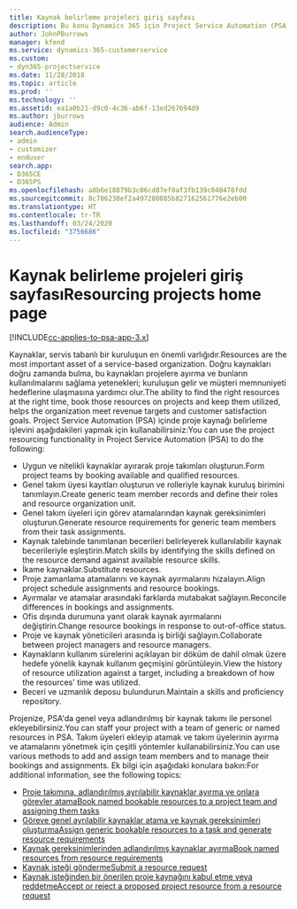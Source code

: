 ```yaml
---
title: Kaynak belirleme projeleri giriş sayfası
description: Bu konu Dynamics 365 için Project Service Automation (PSA) içindeki kaynak yönetimi özellikleri hakkında bilgi sağlar.
author: JohnPBurrows
manager: kfend
ms.service: dynamics-365-customerservice
ms.custom:
- dyn365-projectservice
ms.date: 11/28/2018
ms.topic: article
ms.prod: ''
ms.technology: ''
ms.assetid: ea1a0b21-d9c0-4c36-ab6f-13ed267694d9
ms.author: jburrows
audience: Admin
search.audienceType:
- admin
- customizer
- enduser
search.app:
- D365CE
- D365PS
ms.openlocfilehash: a8b6e18879b3c06cd87ef0af3fb139c040476fdd
ms.sourcegitcommit: 8c786230ef2a497280885b827162561776e2eb00
ms.translationtype: HT
ms.contentlocale: tr-TR
ms.lasthandoff: 03/24/2020
ms.locfileid: "3756686"
---
```

# <a name="resourcing-projects-home-page"></a><span data-ttu-id="d5cfc-103">Kaynak belirleme projeleri giriş sayfası</span><span class="sxs-lookup"><span data-stu-id="d5cfc-103">Resourcing projects home page</span></span>

[!INCLUDE[cc-applies-to-psa-app-3.x](../includes/cc-applies-to-psa-app-3x.md)]

<span data-ttu-id="d5cfc-104">Kaynaklar, servis tabanlı bir kuruluşun en önemli varlığıdır.</span><span class="sxs-lookup"><span data-stu-id="d5cfc-104">Resources are the most important asset of a service-based organization.</span></span> <span data-ttu-id="d5cfc-105">Doğru kaynakları doğru zamanda bulma, bu kaynakları projelere ayırma ve bunların kullanılmalarını sağlama yetenekleri; kuruluşun gelir ve müşteri memnuniyeti hedeflerine ulaşmasına yardımcı olur.</span><span class="sxs-lookup"><span data-stu-id="d5cfc-105">The ability to find the right resources at the right time, book those resources on projects and keep them utilized, helps the organization meet revenue targets and customer satisfaction goals.</span></span> <span data-ttu-id="d5cfc-106">Project Service Automation (PSA) içinde proje kaynağı belirleme işlevini aşağıdakileri yapmak için kullanabilirsiniz:</span><span class="sxs-lookup"><span data-stu-id="d5cfc-106">You can use the project resourcing functionality in Project Service Automation (PSA) to do the following:</span></span>

- <span data-ttu-id="d5cfc-107">Uygun ve nitelikli kaynaklar ayırarak proje takımları oluşturun.</span><span class="sxs-lookup"><span data-stu-id="d5cfc-107">Form project teams by booking available and qualified resources.</span></span>
- <span data-ttu-id="d5cfc-108">Genel takım üyesi kayıtları oluşturun ve rolleriyle kaynak kuruluş birimini tanımlayın.</span><span class="sxs-lookup"><span data-stu-id="d5cfc-108">Create generic team member records and define their roles and resource organization unit.</span></span>
- <span data-ttu-id="d5cfc-109">Genel takım üyeleri için görev atamalarından kaynak gereksinimleri oluşturun.</span><span class="sxs-lookup"><span data-stu-id="d5cfc-109">Generate resource requirements for generic team members from their task assignments.</span></span>
- <span data-ttu-id="d5cfc-110">Kaynak talebinde tanımlanan becerileri belirleyerek kullanılabilir kaynak becerileriyle eşleştirin.</span><span class="sxs-lookup"><span data-stu-id="d5cfc-110">Match skills by identifying the skills defined on the resource demand against available resource skills.</span></span>
- <span data-ttu-id="d5cfc-111">İkame kaynaklar.</span><span class="sxs-lookup"><span data-stu-id="d5cfc-111">Substitute resources.</span></span>
- <span data-ttu-id="d5cfc-112">Proje zamanlama atamalarını ve kaynak ayırmalarını hizalayın.</span><span class="sxs-lookup"><span data-stu-id="d5cfc-112">Align project schedule assignments and resource bookings.</span></span>
- <span data-ttu-id="d5cfc-113">Ayırmalar ve atamalar arasındaki farklarda mutabakat sağlayın.</span><span class="sxs-lookup"><span data-stu-id="d5cfc-113">Reconcile differences in bookings and assignments.</span></span>
- <span data-ttu-id="d5cfc-114">Ofis dışında durumuna yanıt olarak kaynak ayırmalarını değiştirin.</span><span class="sxs-lookup"><span data-stu-id="d5cfc-114">Change resource bookings in response to out-of-office status.</span></span>
- <span data-ttu-id="d5cfc-115">Proje ve kaynak yöneticileri arasında iş birliği sağlayın.</span><span class="sxs-lookup"><span data-stu-id="d5cfc-115">Collaborate between project managers and resource managers.</span></span>
- <span data-ttu-id="d5cfc-116">Kaynakların kullanım sürelerini açıklayan bir döküm de dahil olmak üzere hedefe yönelik kaynak kullanım geçmişini görüntüleyin.</span><span class="sxs-lookup"><span data-stu-id="d5cfc-116">View the history of resource utilization against a target, including a breakdown of how the resources' time was utilized.</span></span>
- <span data-ttu-id="d5cfc-117">Beceri ve uzmanlık deposu bulundurun.</span><span class="sxs-lookup"><span data-stu-id="d5cfc-117">Maintain a skills and proficiency repository.</span></span>


<span data-ttu-id="d5cfc-118">Projenize, PSA'da genel veya adlandırılmış bir kaynak takımı ile personel ekleyebilirsiniz.</span><span class="sxs-lookup"><span data-stu-id="d5cfc-118">You can staff your project with a team of generic or named resources in PSA.</span></span> <span data-ttu-id="d5cfc-119">Takım üyeleri ekleyip atamak ve takım üyelerinin ayırma ve atamalarını yönetmek için çeşitli yöntemler kullanabilirsiniz.</span><span class="sxs-lookup"><span data-stu-id="d5cfc-119">You can use various methods to add and assign team members and to manage their bookings and assignments.</span></span> <span data-ttu-id="d5cfc-120">Ek bilgi için aşağıdaki konulara bakın:</span><span class="sxs-lookup"><span data-stu-id="d5cfc-120">For additional information, see the following topics:</span></span>

- [<span data-ttu-id="d5cfc-121">Proje takımına, adlandırılmış ayrılabilir kaynaklar ayırma ve onlara görevler atama</span><span class="sxs-lookup"><span data-stu-id="d5cfc-121">Book named bookable resources to a project team and assigning them tasks</span></span>](assign-named-bookable-resource.md)
- [<span data-ttu-id="d5cfc-122">Göreve genel ayrılabilir kaynaklar atama ve kaynak gereksinimleri oluşturma</span><span class="sxs-lookup"><span data-stu-id="d5cfc-122">Assign generic bookable resources to a task and generate resource requirements</span></span>](assign-generic-bookable-resource.md)
- [<span data-ttu-id="d5cfc-123">Kaynak gereksinimlerinden adlandırılmış kaynaklar ayırma</span><span class="sxs-lookup"><span data-stu-id="d5cfc-123">Book named resources from resource requirements</span></span>](book-named-resource.md)
- [<span data-ttu-id="d5cfc-124">Kaynak isteği gönderme</span><span class="sxs-lookup"><span data-stu-id="d5cfc-124">Submit a resource request</span></span>](submit-resource-request.md)
- [<span data-ttu-id="d5cfc-125">Kaynak isteğinden bir önerilen proje kaynağını kabul etme veya reddetme</span><span class="sxs-lookup"><span data-stu-id="d5cfc-125">Accept or reject a proposed project resource from a resource request</span></span>](accept-reject-proposed-resource.md)
